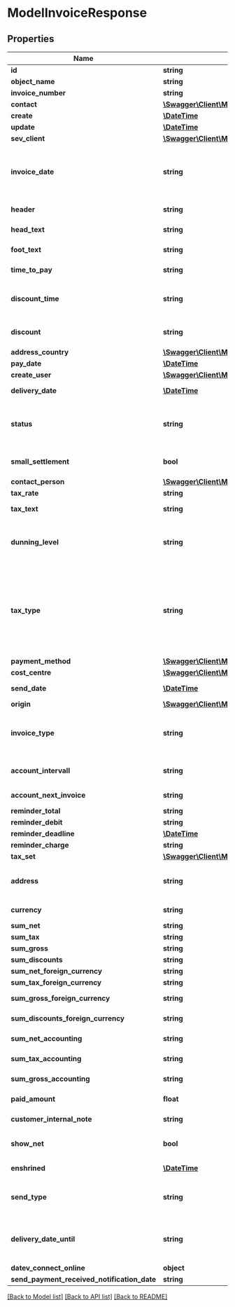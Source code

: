 # ModelInvoiceResponse

## Properties
Name | Type | Description | Notes
------------ | ------------- | ------------- | -------------
**id** | **string** | The invoice id | [optional] 
**object_name** | **string** | The invoice object name | [optional] 
**invoice_number** | **string** | The invoice number | [optional] 
**contact** | [**\Swagger\Client\Model\ModelInvoiceResponseContact**](ModelInvoiceResponseContact.md) |  | [optional] 
**create** | [**\DateTime**](\DateTime.md) | Date of invoice creation | [optional] 
**update** | [**\DateTime**](\DateTime.md) | Date of last invoice update | [optional] 
**sev_client** | [**\Swagger\Client\Model\ModelContactCustomFieldSettingResponseSevClient**](ModelContactCustomFieldSettingResponseSevClient.md) |  | [optional] 
**invoice_date** | **string** | Needs to be provided as timestamp or dd.mm.yyyy  **Requirements:** * For final invoices (invoiceType &#x3D; &#x27;ER&#x27;), the invoiceDate must be later than or equal to the invoiceDate of related advance (invoiceType &#x3D; &#x27;AR&#x27;) / partial (invoiceType &#x3D; &#x27;TR&#x27;) invoices.&lt;/li&gt; | [optional] 
**header** | **string** | Normally consist of prefix plus the invoice number | [optional] 
**head_text** | **string** | Certain html tags can be used here to format your text | [optional] 
**foot_text** | **string** | Certain html tags can be used here to format your text | [optional] 
**time_to_pay** | **string** | The time the customer has to pay the invoice in days | [optional] 
**discount_time** | **string** | If a value other than zero is used for the discount attribute,      you need to specify the amount of days for which the discount is granted. | [optional] 
**discount** | **string** | If you want to give a discount, define the percentage here. Otherwise provide zero as value | [optional] 
**address_country** | [**\Swagger\Client\Model\ModelInvoiceResponseAddressCountry**](ModelInvoiceResponseAddressCountry.md) |  | [optional] 
**pay_date** | [**\DateTime**](\DateTime.md) | Needs to be timestamp or dd.mm.yyyy | [optional] 
**create_user** | [**\Swagger\Client\Model\ModelCreditNoteResponseCreateUser**](ModelCreditNoteResponseCreateUser.md) |  | [optional] 
**delivery_date** | [**\DateTime**](\DateTime.md) | Timestamp. This can also be a date range if you also use the attribute deliveryDateUntil | [optional] 
**status** | **string** | Please have a look in our       &lt;a href&#x3D;&#x27;https://api.sevdesk.de/#section/Types-and-status-of-invoices&#x27;&gt;Types and status of invoices&lt;/a&gt;       to see what the different status codes mean | [optional] 
**small_settlement** | **bool** | Defines if the client uses the small settlement scheme.      If yes, the invoice must not contain any vat | [optional] 
**contact_person** | [**\Swagger\Client\Model\ModelInvoiceResponseContactPerson**](ModelInvoiceResponseContactPerson.md) |  | [optional] 
**tax_rate** | **string** | Is overwritten by invoice position tax rates | [optional] 
**tax_text** | **string** | A common tax text would be &#x27;Umsatzsteuer 19%&#x27; | [optional] 
**dunning_level** | **string** | Defines how many reminders have already been sent for the invoice.      Starts with 1 (Payment reminder) and should be incremented by one every time another reminder is sent. | [optional] 
**tax_type** | **string** | Tax type of the invoice. There are four tax types: 1. default - Umsatzsteuer ausweisen 2. eu - Steuerfreie innergemeinschaftliche Lieferung (Europäische Union) 3. noteu - Steuerschuldnerschaft des Leistungsempfängers (außerhalb EU, z. B. Schweiz) 4. custom - Using custom tax set 5. ss - Not subject to VAT according to §19 1 UStG Tax rates are heavily connected to the tax type used. | [optional] 
**payment_method** | [**\Swagger\Client\Model\ModelInvoiceResponsePaymentMethod**](ModelInvoiceResponsePaymentMethod.md) |  | [optional] 
**cost_centre** | [**\Swagger\Client\Model\ModelInvoiceResponseCostCentre**](ModelInvoiceResponseCostCentre.md) |  | [optional] 
**send_date** | [**\DateTime**](\DateTime.md) | The date the invoice was sent to the customer | [optional] 
**origin** | [**\Swagger\Client\Model\ModelInvoiceResponseOrigin**](ModelInvoiceResponseOrigin.md) |  | [optional] 
**invoice_type** | **string** | Type of the invoice. For more information on the different types, check       &lt;a href&#x3D;&#x27;https://api.sevdesk.de/#section/Types-and-status-of-invoices&#x27;&gt;this&lt;/a&gt; section | [optional] 
**account_intervall** | **string** | The interval in which recurring invoices are due as ISO-8601 duration.&lt;br&gt;       Necessary attribute for all recurring invoices. | [optional] 
**account_next_invoice** | **string** | Timestamp when the next invoice will be generated by this recurring invoice. | [optional] 
**reminder_total** | **string** | Total reminder amount | [optional] 
**reminder_debit** | **string** | Debit of the reminder | [optional] 
**reminder_deadline** | [**\DateTime**](\DateTime.md) | Deadline of the reminder as timestamp | [optional] 
**reminder_charge** | **string** | The additional reminder charge | [optional] 
**tax_set** | [**\Swagger\Client\Model\ModelInvoiceResponseTaxSet**](ModelInvoiceResponseTaxSet.md) |  | [optional] 
**address** | **string** | Complete address of the recipient including name, street, city, zip and country.       * Line breaks can be used and will be displayed on the invoice pdf. | [optional] 
**currency** | **string** | Currency used in the invoice. Needs to be currency code according to ISO-4217 | [optional] 
**sum_net** | **string** | Net sum of the invoice | [optional] 
**sum_tax** | **string** | Tax sum of the invoice | [optional] 
**sum_gross** | **string** | Gross sum of the invoice | [optional] 
**sum_discounts** | **string** | Sum of all discounts in the invoice | [optional] 
**sum_net_foreign_currency** | **string** | Net sum of the invoice in the foreign currency | [optional] 
**sum_tax_foreign_currency** | **string** | Tax sum of the invoice in the foreign currency | [optional] 
**sum_gross_foreign_currency** | **string** | Gross sum of the invoice in the foreign currency | [optional] 
**sum_discounts_foreign_currency** | **string** | Discounts sum of the invoice in the foreign currency | [optional] 
**sum_net_accounting** | **string** | Net accounting sum of the invoice. Is usually the same as sumNet | [optional] 
**sum_tax_accounting** | **string** | Tax accounting sum of the invoice. Is usually the same as sumTax | [optional] 
**sum_gross_accounting** | **string** | Gross accounting sum of the invoice. Is usually the same as sumGross | [optional] 
**paid_amount** | **float** | Amount which has already been paid for this invoice by the customer | [optional] 
**customer_internal_note** | **string** | Internal note of the customer. Contains data entered into field &#x27;Referenz/Bestellnummer&#x27; | [optional] 
**show_net** | **bool** | If true, the net amount of each position will be shown on the invoice. Otherwise gross amount | [optional] 
**enshrined** | [**\DateTime**](\DateTime.md) | Defines if and when invoice was enshrined. Enshrined invoices can not be manipulated. | [optional] 
**send_type** | **string** | Type which was used to send the invoice. IMPORTANT: Please refer to the invoice section of the       *     API-Overview to understand how this attribute can be used before using it! | [optional] 
**delivery_date_until** | **string** | If the delivery date should be a time range, another timestamp can be provided in this attribute       * to define a range from timestamp used in deliveryDate attribute to the timestamp used here. | [optional] 
**datev_connect_online** | **object** | Internal attribute | [optional] 
**send_payment_received_notification_date** | **string** | Internal attribute | [optional] 

[[Back to Model list]](../../README.md#documentation-for-models) [[Back to API list]](../../README.md#documentation-for-api-endpoints) [[Back to README]](../../README.md)

